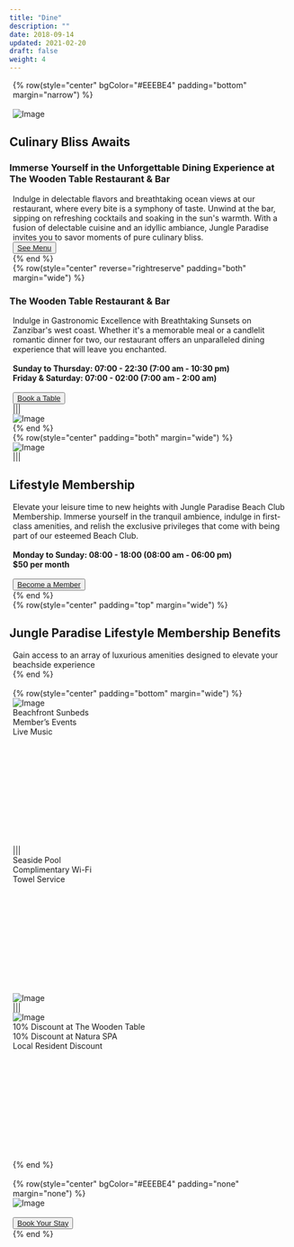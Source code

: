 ```yaml
---
title: "Dine"
description: ""
date: 2018-09-14
updated: 2021-02-20
draft: false
weight: 4
---
```


<!-- section 1 (header) -->

{% row(style="center" bgColor="#EEEBE4" padding="bottom" margin="narrow") %}

<br>

<div class="container mx-auto">

![Image](./img/dine_header1.webp#mx-auto)

## Culinary Bliss Awaits

### Immerse Yourself in the Unforgettable Dining Experience at The Wooden Table Restaurant & Bar

<p class="max-w-6xl mx-auto"> Indulge in delectable flavors and breathtaking ocean views at our restaurant, where every bite is a symphony of taste. Unwind at the bar, sipping on refreshing cocktails and soaking in the sun's warmth. With a fusion of delectable cuisine and an idyllic ambiance, Jungle Paradise invites you to savor moments of pure culinary bliss.</p>

<button><a href="https://github.com/threefoldfoundation/www_jungle_paradise/files/12302872/WOODENTABLEMENU.pdf.zip" target="_blank">See Menu</a></button>
</div>

{% end %}

<!-- section 2 -->

<div class="container mx-auto">

{% row(style="center" reverse="rightreserve" padding="both" margin="wide") %}

### The Wooden Table Restaurant & Bar

Indulge in Gastronomic Excellence with Breathtaking Sunsets on Zanzibar's west coast. Whether it's a memorable meal or a candlelit romantic dinner for two, our restaurant offers an unparalleled dining experience that will leave you enchanted.

<br>

**Sunday to Thursday: 07:00 - 22:30 (7:00 am - 10:30 pm)**

**Friday & Saturday: 07:00 - 02:00 (7:00 am - 2:00 am)**

<br>

<button><a href="mailto:info@jungleparadise.tf" target="_blank">Book a Table</a></button>

|||

![Image](./img/restaurant.webp#mx-auto)

{% end %}

</div>

<!-- section 3 -->

<div class="myColor">

<div class="container mx-auto">

{% row(style="center" padding="both" margin="wide") %}

![Image](./img/lifestyle.png#mx-auto)

|||

## Lifestyle Membership

Elevate your leisure time to new heights with Jungle Paradise Beach Club Membership. Immerse yourself in the tranquil ambience, indulge in first-class amenities, and relish the exclusive privileges that come with being part of our esteemed Beach Club.

<br />

**Monday to Sunday: 08:00 - 18:00 (08:00 am - 06:00 pm)**

**$50 per month**

<br />

<button><a href="mailto:info@jungleparadise.tf" target="_blank">Become a Member</a></button>

{% end %}

</div>
</div>

<!-- section 4 -->

<div class="container mx-auto">

{% row(style="center" padding="top" margin="wide") %}

## Jungle Paradise Lifestyle Membership Benefits

Gain access to an array of luxurious amenities designed to elevate your beachside experience

{% end %}

<br>

{% row(style="center" padding="bottom" margin="wide") %}

![Image](./img/lifestyle1.png#stretch)

<div class="flex flex-col justify-center myColor" style="height: 245px" >

Beachfront Sunbeds

Member’s Events

Live Music

</div>

|||

<div class="flex flex-col justify-center myColor" style="height: 245px" >

Seaside Pool

Complimentary Wi-Fi

Towel Service

</div>

![Image](./img/lifestyle2.png#stretch)

|||


![Image](./img/lifestyle3.png#stretch)


<div class="flex flex-col justify-center myColor" style="height: 245px" >

10% Discount at The Wooden Table

10% Discount at Natura SPA

Local Resident Discount

</div>

{% end %}

<br>

</div>

{% row(style="center" bgColor="#EEEBE4" padding="none" margin="none") %}

![Image](./img/dine_bottom.webp#fill)

<br>

<button><a href="https://hotels.cloudbeds.com/reservation/DNw5Ek#checkin=2023-08-16&checkout=2023-08-17" target="_blank">Book Your Stay</a></button>

{% end %}

<style>
p {
    margin: 0px 6px;
}
</style>

